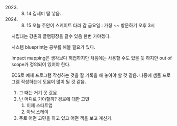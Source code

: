 2023. 08. 14 김세미 딸 낳음.
2024. 08. 15 오늘 주안이 스케이트 타러 감
금요일 : 가칭 ~~ 방문하기 오후 3시

시립대는 강촌의 글램핑장을 갈수 있음 한번 가야겠다.

시스템 blueprint는 공부를 해볼 필요가 있다.

Impact mapping은 생각보다 허접하지만 처음에는 사용할 수도 있을 듯 하지만 out of scope가 정의되어 있어야 한다.

ECS로 예제 프로그램 작성하는 것을 잘 기록을 해 놓아야 할 것 같음. 나중에 샘플 프로그램 작성하는데 도움이
많이 될 것 같음. 

1. 그 때는 거기 못 갔음
2. 난 어디로 가야할까? 경로에 대한 고민
	1. 이제 스타트업
	2. 아님 스테이
3. 주로 어떤 고민을 하고 있고 어떤 책을 보고 계신가.
